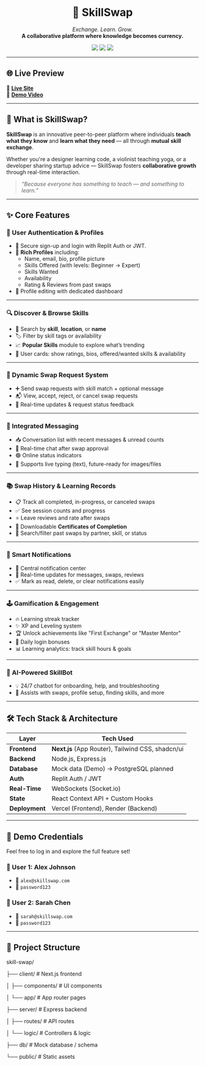 <h1 align="center">🔁 SkillSwap</h1>
<p align="center">
  <em>Exchange. Learn. Grow.</em><br/>
  <strong>A collaborative platform where knowledge becomes currency.</strong>
</p>

<p align="center">
  <img src="https://img.shields.io/badge/Built%20For-Hackathon-blueviolet?style=for-the-badge" />
  <img src="https://img.shields.io/badge/Stack-Full%20Stack-green?style=for-the-badge" />
  <img src="https://img.shields.io/badge/Status-Prototype-brightgreen?style=for-the-badge" />
</p>

---

## 🌐 Live Preview

🔗 [**Live Site**](#)  
🎥 [**Demo Video**](#)

---

## 🧠 What is SkillSwap?

**SkillSwap** is an innovative peer-to-peer platform where individuals **teach what they know** and **learn what they need** — all through **mutual skill exchange**.

Whether you're a designer learning code, a violinist teaching yoga, or a developer sharing startup advice — SkillSwap fosters **collaborative growth** through real-time interaction.

> _“Because everyone has something to teach — and something to learn.”_

---

## ✨ Core Features

### 👥 User Authentication & Profiles
- 🔐 Secure sign-up and login with Replit Auth or JWT.
- 📄 **Rich Profiles** including:
  - Name, email, bio, profile picture
  - Skills Offered (with levels: Beginner → Expert)
  - Skills Wanted
  - Availability
  - Rating & Reviews from past swaps
- 📝 Profile editing with dedicated dashboard

---

### 🔍 Discover & Browse Skills
- 🔎 Search by **skill**, **location**, or **name**
- 🏷️ Filter by skill tags or availability
- 📈 **Popular Skills** module to explore what’s trending
- 🧾 User cards: show ratings, bios, offered/wanted skills & availability

---

### 🔁 Dynamic Swap Request System
- ➕ Send swap requests with skill match + optional message
- 📬 View, accept, reject, or cancel swap requests
- 🔔 Real-time updates & request status feedback

---

### 💬 Integrated Messaging
- 📥 Conversation list with recent messages & unread counts
- 💬 Real-time chat after swap approval
- 🟢 Online status indicators
- 🧪 Supports live typing (text), future-ready for images/files

---

### 📚 Swap History & Learning Records
- 📋 Track all completed, in-progress, or canceled swaps
- ✅ See session counts and progress
- ⭐ Leave reviews and rate after swaps
- 🏅 Downloadable **Certificates of Completion**
- 🔎 Search/filter past swaps by partner, skill, or status

---

### 🔔 Smart Notifications
- 📍 Central notification center
- 🧠 Real-time updates for messages, swaps, reviews
- ✅ Mark as read, delete, or clear notifications easily

---

### 🕹️ Gamification & Engagement
- 🔥 Learning streak tracker
- ✨ XP and Leveling system
- 🏆 Unlock achievements like "First Exchange" or "Master Mentor"
- 🎁 Daily login bonuses
- 📊 Learning analytics: track skill hours & goals

---

### 🤖 AI-Powered SkillBot
- 💡 24/7 chatbot for onboarding, help, and troubleshooting
- 📘 Assists with swaps, profile setup, finding skills, and more

---

## 🛠 Tech Stack & Architecture

| Layer        | Tech Used                          |
|--------------|-------------------------------------|
| **Frontend** | **Next.js** (App Router), Tailwind CSS, shadcn/ui |
| **Backend**  | Node.js, Express.js                 |
| **Database** | Mock data (Demo) → PostgreSQL planned |
| **Auth**     | Replit Auth / JWT                   |
| **Real-Time**| WebSockets (Socket.io)              |
| **State**    | React Context API + Custom Hooks    |
| **Deployment**| Vercel (Frontend), Render (Backend) |

---

## 🧪 Demo Credentials

Feel free to log in and explore the full feature set!

### 👤 User 1: Alex Johnson
- 📧 `alex@skillswap.com`
- 🔑 `password123`

### 👤 User 2: Sarah Chen
- 📧 `sarah@skillswap.com`
- 🔑 `password123`

---

## 📁 Project Structure

skill-swap/

├── client/ # Next.js frontend

│ ├── components/ # UI components

│ └── app/ # App router pages

├── server/ # Express backend

│ ├── routes/ # API routes

│ └── logic/ # Controllers & logic

├── db/ # Mock database / schema

└── public/ # Static assets

